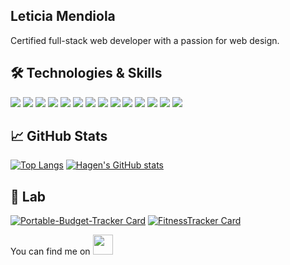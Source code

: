[//]: # '[![Header](https://raw.githubusercontent.com/hagenderouen/<OWNER>/<OWNER>/readme_header.png "Header")](https://some-url.dev/)'

## Leticia Mendiola

Certified full-stack web developer with a passion for web design.


## 🛠️ Technologies & Skills
![](https://img.shields.io/badge/Code-JavaScript-informational?style=flat&logo=javascript&logoColor=white&color=00afb9) 
![](https://img.shields.io/badge/Code-HTML5-informational?style=flat&logo=html5&logoColor=white&color=00afb9)
![](https://img.shields.io/badge/Code-CSS3-informational?style=flat&logo=css3&logoColor=white&color=00afb9) 
![](https://img.shields.io/badge/Frontend-Bootstrap-informational?style=flat&logo=bootstrap&logoColor=white&color=00afb9) 
![](https://img.shields.io/badge/Frontend-jQuery-informational?style=flat&logo=jquery&logoColor=white&color=00afb9) 
![](https://img.shields.io/badge/Frontend-React-informational?style=flat&logo=react&logoColor=white&color=00afb9) 
![](https://img.shields.io/badge/Backend-Node-informational?style=flat&logo=node.js&logoColor=white&color=00afb9) 
![](https://img.shields.io/badge/Backend-Express-informational?style=flat&logo=express&logoColor=white&color=00afb9)
![](https://img.shields.io/badge/Backend-MongoDB-informational?style=flat&logo=mongodb&logoColor=white&color=00afb9)
![](https://img.shields.io/badge/Backend-MySQL-informational?style=flat&logo=mysql&logoColor=white&color=00afb9)
![](https://img.shields.io/badge/Tools-Git-informational?style=flat&logo=git&logoColor=white&color=00afb9)
![](https://img.shields.io/badge/Tools-GitHub-informational?style=flat&logo=github&logoColor=white&color=00afb9)
![](https://img.shields.io/badge/Tools-Heroku-informational?style=flat&logo=heroku&logoColor=white&color=00afb9)
![](https://img.shields.io/badge/Editor-Visual_Studio_Code-informational?style=flat&logo=visual-studio-code&logoColor=white&color=00afb9)


## 📈 GitHub Stats
[![Top Langs](https://github-readme-stats.vercel.app/api/top-langs/?username=Leticia-Mendiola)](https://github.com/Leticia-Mendiola/github-readme-stats)
[![Hagen's GitHub stats](https://github-readme-stats.vercel.app/api?username=Leticia-Mendiola&show_icons=true&theme=dark)](https://github.com/Leticia-Mendiola/github-readme-stats)

## 🧪 Lab
[![Portable-Budget-Tracker Card](https://github-readme-stats.vercel.app/api/pin/?username=Leticia-Mendiola&repo=Portable-Budget-Tracker)](https://github.com/Leticia-Mendiola/Portable-Budget-Tracker)
[![FitnessTracker Card](https://github-readme-stats.vercel.app/api/pin/?username=Leticia-Mendiola&repo=FitnessTracker)](https://github.com/Leticia-Mendiola/FitnessTracker)

<!-- Social -->
You can find me on <a href="https://www.linkedin.com/in/Leticia-Mendiola/"><img width="32" height="32" src="https://cdn.jsdelivr.net/npm/simple-icons@v4/icons/linkedin.svg" /></a>
